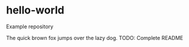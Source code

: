 # hello-world
Example repository

The quick brown fox jumps over the lazy dog.
TODO: Complete README
